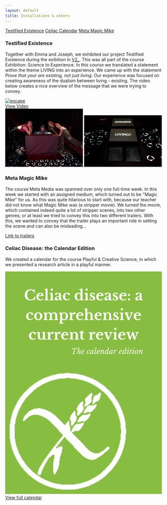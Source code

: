 ```yaml
---
layout: default
title: Installations & others
---
```


<a href="#TestifiedExistence" class="anchor-button">Testified Existence</a>
<a href="#CeliaCal" class="anchor-button">Celiac Calendar</a>
<a href="#MagicMike" class="anchor-button">Meta Magic Mike</a>

<h3 id="TestifiedExistence">Testified Existence</h3>

Together with Emma and Joseph, we exhibited our project Testified Existence during the exibition in [V2_](https://v2.nl/events/living-media-technology-exhibition). This was all part of the course Exhibition: Science to Experience. In this course we translated a statement within the theme LIVING into an experience. We came up with the statement *Prove that your are existing, not just living*. Our experience was focused on creating awareness of the dualism between living - existing. The video below creates a nice overview of the message that we were trying to convey. 

<div class="video-image-wrapper">
    <a href="https://youtu.be/op22tjlWhmM" class="image-overlay-link" target="_blank">
        <div class="image-overlay-container">
        <img class="projects-square" src="images/installations_main.jpg.jpg" alt="escape">
        <div class="overlay-text">View Video</div>
        </div>
    </a>
    <img src="images/S2E3.jpg" heigth="250" width="250" alt="testifiedexistence">
    <img src="images/S2E.jpg" heigth="250" width="250" alt="testifiedexistence">
</div>

<h3 id="MagicMike">Meta Magic Mike</h3>

The course Meta Media was spanned over only one full-time week. In this week we started with an assigned medium, which turned out to be "Magic Mike" for us. As this was quite hilarious to start with, because our teacher did not know what Magic Mike was (a stripper movie). We turned the movie, which contained indeed quite a lot of stripper scenes, into two other genres; or at least we tried to convey this into two different trailers. With this, we wanted to convey that the trailer plays an important role in setting the scene and can also be misleading...

[Link to trailers](https://www.youtube.com/playlist?list=PL_GIj9ptbndxvAcHiVHfjiGa05AzIQidJ)

<h3 id="CeliaCal">Celiac Disease: the Calendar Edition</h3>

We created a calendar for the course Playful & Creative Science, in which we presented a research article in a playful manner. 

<div>
    <a href="docs/pns_cal.pdf" class="image-overlay-link" target="_blank">
        <div class="image-overlay-container">
        <img class="projects-square" src="images/pns_calendar.png" alt="celiac">
        <div class="overlay-text">View full calendar</div>
        </div>
    </a>
</div>

